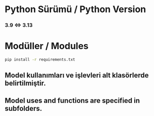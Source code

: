 # Python Sürümü / Python Version

### 3.9 <=> 3.13

# Modüller / Modules

```bash
pip install -r requirements.txt
```

## Model kullanımları ve işlevleri alt klasörlerde belirtilmiştir. 
## Model uses and functions are specified in subfolders.
